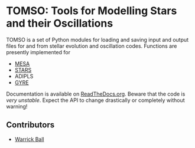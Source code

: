 # TOMSO: Tools for Modelling Stars and their Oscillations

TOMSO is a set of Python modules for loading and saving input and
output files for and from stellar evolution and oscillation
codes.  Functions are presently implemented for

* [MESA](http://mesa.sourceforge.net)
* [STARS](http://www.ast.cam.ac.uk/~stars)
* ADIPLS
* [GYRE](https://bitbucket.org/rhdtownsend/gyre/wiki/Home)

Documentation is available on
[ReadTheDocs.org](http://tomso.readthedocs.io).  Beware that the code
is *very unstable*.  Expect the API to change drastically or
completely without warning!

## Contributors
* [Warrick Ball](https://warrickball.github.io)
